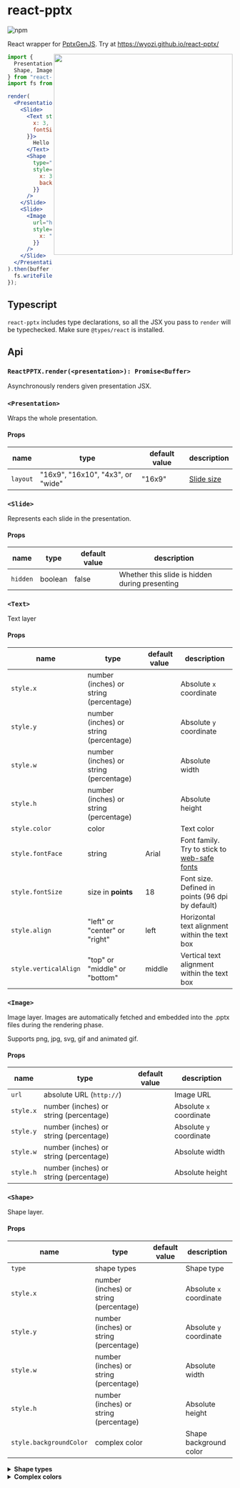 # react-pptx

![npm](https://img.shields.io/npm/v/react-pptx?label=%22react-pptx%22%20%40%20npm)

React wrapper for [PptxGenJS](https://gitbrent.github.io/PptxGenJS/). Try at https://wyozi.github.io/react-pptx/

<img align="right" width="400" height="450" src="./README_Slides.jpg">

```jsx
import {
  Presentation, Slide, Text,
  Shape, Image, render
} from "react-pptx";
import fs from "fs";

render(
  <Presentation>
    <Slide>
      <Text style={{
        x: 3, y: 1, w: 3, h: 0.5,
        fontSize: 32
      }}>
        Hello there!
      </Text>
      <Shape
        type="rect"
        style={{
          x: 3, y: 1.55, w: 3, h: 0.1,
          backgroundColor: "#FF0000"
        }}
      />
    </Slide>
    <Slide>
      <Image
        url="http://www.fillmurray.com/460/300"
        style={{
          x: "10%", y: "10%", w: "80%", h: "80%"
        }}
      />
    </Slide>
  </Presentation>
).then(buffer => {
  fs.writeFile("presentation.pptx", buffer);
});
```

## Typescript

`react-pptx` includes type declarations, so all the JSX you pass to `render` will be typechecked. Make sure `@types/react` is installed.

## Api

### `ReactPPTX.render(<presentation>): Promise<Buffer>`

Asynchronously renders given presentation JSX.

### `<Presentation>`

Wraps the whole presentation.

#### Props

| name | type | default value | description |
| -- | -- | -- | -- |
| `layout` | "16x9", "16x10", "4x3", or "wide" | "16x9" | [Slide size](https://gitbrent.github.io/PptxGenJS/docs/usage-pres-options.html#slide-layouts-sizes) |

### `<Slide>`

Represents each slide in the presentation.

#### Props

| name | type | default value | description |
| -- | -- | -- | -- |
| `hidden` | boolean | false | Whether this slide is hidden during presenting |

### `<Text>`

Text layer

#### Props

| name | type | default value | description |
| -- | -- | -- | -- |
| `style.x` | number (inches) or string (percentage) |  | Absolute `x` coordinate |
| `style.y` | number (inches) or string (percentage) |  | Absolute `y` coordinate |
| `style.w` | number (inches) or string (percentage) |  | Absolute width |
| `style.h` | number (inches) or string (percentage) |  | Absolute height |
| `style.color` | color | | Text color |
| `style.fontFace` | string | Arial | Font family. Try to stick to [web-safe fonts](https://www.cssfontstack.com/) |
| `style.fontSize` | size in **points** | 18 | Font size. Defined in points (96 dpi by default) |
| `style.align` | "left" or "center" or "right" | left | Horizontal text alignment within the text box |
| `style.verticalAlign` | "top" or "middle" or "bottom" | middle | Vertical text alignment within the text box |

### `<Image>`

Image layer. Images are automatically fetched and embedded into the .pptx files during the rendering phase.

Supports png, jpg, svg, gif and animated gif.

#### Props

| name | type | default value | description |
| -- | -- | -- | -- |
| `url` | absolute URL (`http://`) | | Image URL |
| `style.x` | number (inches) or string (percentage) | | Absolute `x` coordinate |
| `style.y` | number (inches) or string (percentage) | | Absolute `y` coordinate |
| `style.w` | number (inches) or string (percentage) | | Absolute width |
| `style.h` | number (inches) or string (percentage) | | Absolute height |

### `<Shape>`

Shape layer.

#### Props

| name | type | default value | description |
| -- | -- | -- | -- |
| `type` | shape types |  | Shape type |
| `style.x` | number (inches) or string (percentage) | | Absolute `x` coordinate |
| `style.y` | number (inches) or string (percentage) | | Absolute `y` coordinate |
| `style.w` | number (inches) or string (percentage) | | Absolute width |
| `style.h` | number (inches) or string (percentage) | | Absolute height |
| `style.backgroundColor` | complex color |  | Shape background color |


<details>
  <summary><b>Shape types</b></summary>

  To find out how these look, easiest to just Google.

- accentBorderCallout1
- accentBorderCallout2
- accentBorderCallout3
- accentCallout1
- accentCallout2
- accentCallout3
- actionButtonBackPrevious
- actionButtonBeginning
- actionButtonBlank
- actionButtonDocument
- actionButtonEnd
- actionButtonForwardNext
- actionButtonHelp
- actionButtonHome
- actionButtonInformation
- actionButtonMovie
- actionButtonReturn
- actionButtonSound
- arc
- bentArrow
- bentUpArrow
- bevel
- blockArc
- borderCallout1
- borderCallout2
- borderCallout3
- bracePair
- bracketPair
- callout1
- callout2
- callout3
- can
- chartPlus
- chartStar
- chartX
- chevron
- chord
- circularArrow
- cloud
- cloudCallout
- corner
- cornerTabs
- cube
- curvedDownArrow
- curvedLeftArrow
- curvedRightArrow
- curvedUpArrow
- decagon
- diagStripe
- diamond
- dodecagon
- donut
- doubleWave
- downArrow
- downArrowCallout
- ellipse
- ellipseRibbon
- ellipseRibbon2
- flowChartAlternateProcess
- flowChartCollate
- flowChartConnector
- flowChartDecision
- flowChartDelay
- flowChartDisplay
- flowChartDocument
- flowChartExtract
- flowChartInputOutput
- flowChartInternalStorage
- flowChartMagneticDisk
- flowChartMagneticDrum
- flowChartMagneticTape
- flowChartManualInput
- flowChartManualOperation
- flowChartMerge
- flowChartMultidocument
- flowChartOfflineStorage
- flowChartOffpageConnector
- flowChartOnlineStorage
- flowChartOr
- flowChartPredefinedProces'flowChartPredefinedProcess',
- flowChartPreparation
- flowChartProcess
- flowChartPunchedCard
- flowChartPunchedTape
- flowChartSort
- flowChartSummingJunction
- flowChartTerminator
- folderCorner
- frame
- funnel
- gear6
- gear9
- halfFrame
- heart
- heptagon
- hexagon
- homePlate
- horizontalScroll
- irregularSeal1
- irregularSeal2
- leftArrow
- leftArrowCallout
- leftBrace
- leftBracket
- leftCircularArrow
- leftRightArrow
- leftRightArrowCallout
- leftRightCircularArrow
- leftRightRibbon
- leftRightUpArrow
- leftUpArrow
- lightningBolt
- line
- lineInv
- mathDivide
- mathEqual
- mathMinus
- mathMultiply
- mathNotEqual
- mathPlus
- moon
- nonIsoscelesTrapezoid
- noSmoking
- notchedRightArrow
- octagon
- parallelogram
- pentagon
- pie
- pieWedge
- plaque
- plaqueTabs
- plus
- quadArrow
- quadArrowCallout
- rect
- ribbon
- ribbon2
- rightArrow
- rightArrowCallout
- rightBrace
- rightBracket
- round1Rect
- round2DiagRect
- round2SameRect
- roundRect
- rtTriangle
- smileyFace
- snip1Rect
- snip2DiagRect
- snip2SameRect
- snipRoundRect
- squareTabs
- star10
- star12
- star16
- star24
- star32
- star4
- star5
- star6
- star7
- star8
- stripedRightArrow
- sun
- swooshArrow
- teardrop
- trapezoid
- triangle
- upArrow
- upArrowCallout
- upDownArrow
- upDownArrowCallout
- uturnArrow
- verticalScroll
- wave
- wedgeEllipseCallout
- wedgeRectCallout
- wedgeRoundRectCallout
</details>

<details>
  <summary><b>Complex colors</b></summary>

  Shapes support complex colors for the backgroundColor property.
  These are the currently supported complex color types:
  - Translucent colors (e.g. `rgba(255, 127, 0, 0.5)` for orange at 50% opacity)
</details>